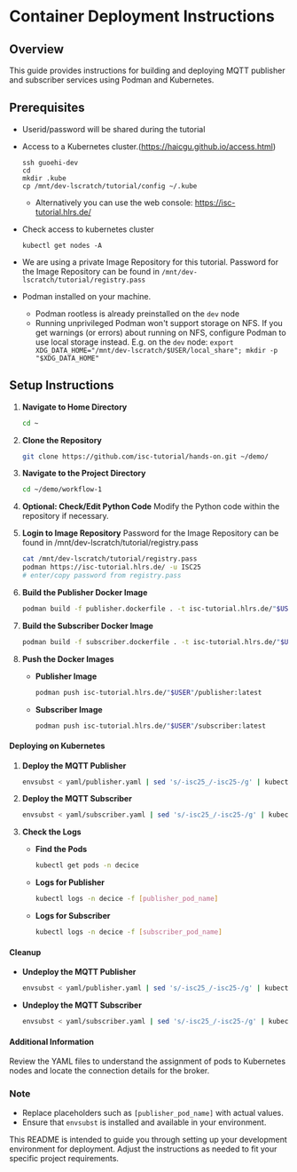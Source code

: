 # Container Deployment Instructions

## Overview
This guide provides instructions for building and deploying MQTT publisher and subscriber services using Podman and Kubernetes.

## Prerequisites
- Userid/password will be shared during the tutorial
- Access to a Kubernetes cluster.(https://haicgu.github.io/access.html)
    ```
    ssh guoehi-dev
    cd
    mkdir .kube
    cp /mnt/dev-lscratch/tutorial/config ~/.kube
   ```
   - Alternatively you can use the web console: https://isc-tutorial.hlrs.de/
- Check access to kubernetes cluster
  ```
  kubectl get nodes -A
   ```
- We are using a private Image Repository for this tutorial. Password for the Image Repository can be found in `/mnt/dev-lscratch/tutorial/registry.pass`

- Podman installed on your machine.
   - Podman rootless is already preinstalled on the `dev` node
   - Running unprivileged Podman won't support storage on NFS. If you get warnings (or errors) about running on NFS, configure Podman to use local storage instead. E.g. on the `dev` node: `export XDG_DATA_HOME="/mnt/dev-lscratch/$USER/local_share"; mkdir -p "$XDG_DATA_HOME"`

## Setup Instructions

1. **Navigate to Home Directory**
   ```bash
   cd ~
   ```

2. **Clone the Repository**
   ```bash
   git clone https://github.com/isc-tutorial/hands-on.git ~/demo/
   ```

3. **Navigate to the Project Directory**
   ```bash
   cd ~/demo/workflow-1
   ```

4. **Optional: Check/Edit Python Code**
   Modify the Python code within the repository if necessary.

5. **Login to Image Repository**
   Password for the Image Repository can be found in /mnt/dev-lscratch/tutorial/registry.pass
   ```bash
   cat /mnt/dev-lscratch/tutorial/registry.pass
   podman https://isc-tutorial.hlrs.de/ -u ISC25
   # enter/copy password from registry.pass
   ```

7. **Build the Publisher Docker Image**
   ```bash
   podman build -f publisher.dockerfile . -t isc-tutorial.hlrs.de/"$USER"/publisher:latest
   ```

8. **Build the Subscriber Docker Image**
   ```bash
   podman build -f subscriber.dockerfile . -t isc-tutorial.hlrs.de/"$USER"/subscriber:latest
   ```

9. **Push the Docker Images**
   - **Publisher Image**
     ```bash
     podman push isc-tutorial.hlrs.de/"$USER"/publisher:latest
     ```
   - **Subscriber Image**
     ```bash
     podman push isc-tutorial.hlrs.de/"$USER"/subscriber:latest
     ```

#### Deploying on Kubernetes

1. **Deploy the MQTT Publisher**
   ```bash
   envsubst < yaml/publisher.yaml | sed 's/-isc25_/-isc25-/g' | kubectl create -f -
   ```

2. **Deploy the MQTT Subscriber**
   ```bash
   envsubst < yaml/subscriber.yaml | sed 's/-isc25_/-isc25-/g' | kubectl create -f -
   ```

3. **Check the Logs**
   - **Find the Pods**
     ```bash
     kubectl get pods -n decice
     ```
   - **Logs for Publisher**
     ```bash
     kubectl logs -n decice -f [publisher_pod_name]
     ```
   - **Logs for Subscriber**
     ```bash
     kubectl logs -n decice -f [subscriber_pod_name]
     ```

#### Cleanup

- **Undeploy the MQTT Publisher**
  ```bash
  envsubst < yaml/publisher.yaml | sed 's/-isc25_/-isc25-/g' | kubectl delete -f -
  ```

- **Undeploy the MQTT Subscriber**
  ```bash
  envsubst < yaml/subscriber.yaml | sed 's/-isc25_/-isc25-/g' | kubectl delete -f -
  ```

#### Additional Information

Review the YAML files to understand the assignment of pods to Kubernetes nodes and locate the connection details for the broker.

### Note
- Replace placeholders such as `[publisher_pod_name]` with actual values.
- Ensure that `envsubst` is installed and available in your environment.

This README is intended to guide you through setting up your development environment for deployment. Adjust the instructions as needed to fit your specific project requirements.
